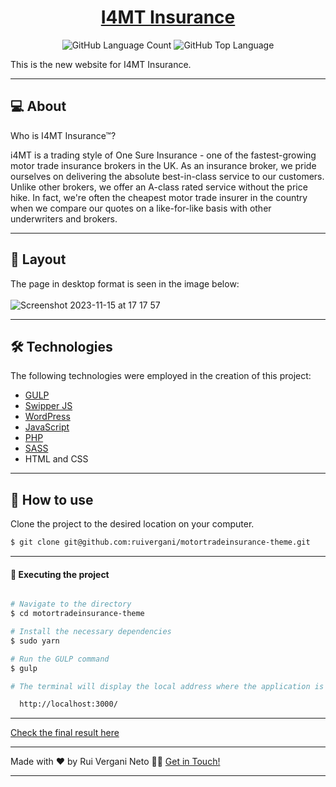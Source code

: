 <p align="center">
  <h1 align="center"><a href="https://insurance4motortrade.co.uk/">I4MT Insurance</a></h1>
</p>

<p align="center" margin-top="25px" >
  <img alt="GitHub Language Count" src="https://img.shields.io/github/languages/count/ruivergani/motortradeinsurance-theme" />

  <img alt="GitHub Top Language" src="https://img.shields.io/github/languages/top/ruivergani/motortradeinsurance-theme" />
</p>

This is the new website for I4MT Insurance.
___

## 💻 About

Who is I4MT Insurance™?

i4MT is a trading style of One Sure Insurance - one of the fastest-growing motor trade insurance brokers in the UK. As an insurance broker, we pride ourselves on delivering the absolute best-in-class service to our customers. Unlike other brokers, we offer an A-class rated service without the price hike. In fact, we're often the cheapest motor trade insurer in the country when we compare our quotes on a like-for-like basis with other underwriters and brokers.

___

## 🎨 Layout
The page in desktop format is seen in the image below:
\
\
![Screenshot 2023-11-15 at 17 17 57](https://github.com/ruivergani/motortradeinsurance-theme/assets/70537459/563aef84-ece5-4c1a-8ceb-5ca2a97b4bb1)


___

## 🛠 Technologies

The following technologies were employed in the creation of this project:

- [GULP](https://gulpjs.com/)
- [Swipper JS](https://swiperjs.com/)
- [WordPress](https://wordpress.org/)
- [JavaScript](https://developer.mozilla.org/en-US/docs/Web/JavaScript)
- [PHP](https://www.php.net/)
- [SASS](https://sass-lang.com/)
- HTML and CSS

___

## 🚀 How to use

Clone the project to the desired location on your computer.

```bash
$ git clone git@github.com:ruivergani/motortradeinsurance-theme.git
```
___

#### 🚧 Executing the project
```bash

# Navigate to the directory
$ cd motortradeinsurance-theme

# Install the necessary dependencies
$ sudo yarn

# Run the GULP command
$ gulp

# The terminal will display the local address where the application is running:

  http://localhost:3000/

```

___

[Check the final result here](https://insurance4motortrade.co.uk/)

___

Made with ❤️ by Rui Vergani Neto 👋🏽 [Get in Touch!](https://www.linkedin.com/in/ruivergani/)

---
